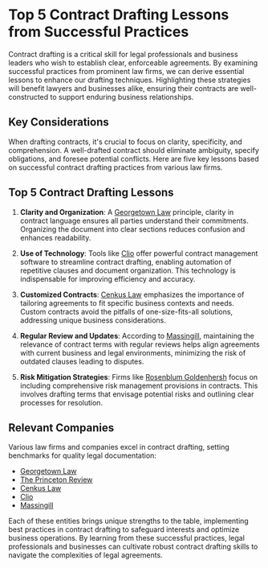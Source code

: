 # Top 5 Contract Drafting Lessons from Successful Practices

Contract drafting is a critical skill for legal professionals and business leaders who wish to establish clear, enforceable agreements. By examining successful practices from prominent law firms, we can derive essential lessons to enhance our drafting techniques. Highlighting these strategies will benefit lawyers and businesses alike, ensuring their contracts are well-constructed to support enduring business relationships.

## Key Considerations

When drafting contracts, it's crucial to focus on clarity, specificity, and comprehension. A well-drafted contract should eliminate ambiguity, specify obligations, and foresee potential conflicts. Here are five key lessons based on successful contract drafting practices from various law firms.

## Top 5 Contract Drafting Lessons

1. **Clarity and Organization**: A [Georgetown Law](/dir/georgetown_law) principle, clarity in contract language ensures all parties understand their commitments. Organizing the document into clear sections reduces confusion and enhances readability.

2. **Use of Technology**: Tools like [Clio](/dir/clio) offer powerful contract management software to streamline contract drafting, enabling automation of repetitive clauses and document organization. This technology is indispensable for improving efficiency and accuracy.

3. **Customized Contracts**: [Cenkus Law](/dir/cenkus_law) emphasizes the importance of tailoring agreements to fit specific business contexts and needs. Custom contracts avoid the pitfalls of one-size-fits-all solutions, addressing unique business considerations.

4. **Regular Review and Updates**: According to [Massingill](/dir/massingill), maintaining the relevance of contract terms with regular reviews helps align agreements with current business and legal environments, minimizing the risk of outdated clauses leading to disputes.

5. **Risk Mitigation Strategies**: Firms like [Rosenblum Goldenhersh](/dir/rosenblum_goldenhersh) focus on including comprehensive risk management provisions in contracts. This involves drafting terms that envisage potential risks and outlining clear processes for resolution.

## Relevant Companies

Various law firms and companies excel in contract drafting, setting benchmarks for quality legal documentation:

- [Georgetown Law](/dir/georgetown_law)
- [The Princeton Review](/dir/the_princeton_review)
- [Cenkus Law](/dir/cenkus_law)
- [Clio](/dir/clio)
- [Massingill](/dir/massingill)

Each of these entities brings unique strengths to the table, implementing best practices in contract drafting to safeguard interests and optimize business operations. By learning from these successful practices, legal professionals and businesses can cultivate robust contract drafting skills to navigate the complexities of legal agreements.
